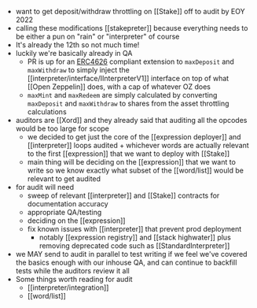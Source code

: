- want to get deposit/withdraw throttling on [[Stake]] off to audit by EOY 2022
- calling these modifications [[stakepreter]] because everything needs to be either a pun on "rain" or "interpreter" of course
- It's already the 12th so not much time!
- luckily we're basically already in QA
	- PR is up for an [ERC4626](https://ethereum.org/en/developers/docs/standards/tokens/erc-4626/) compliant extension to `maxDeposit` and `maxWithdraw` to simply inject the [[interpreter/interface/IInterpreterV1]] interface on top of what [[Open Zeppelin]] does, with a cap of whatever OZ does
	- `maxMint` and `maxRedeem` are simply calculated by converting `maxDeposit` and `maxWithdraw` to shares from the asset throttling calculations
- auditors are [[Xord]] and they already said that auditing all the opcodes would be too large for scope
	- we decided to get just the core of the [[expression deployer]] and [[interpreter]] loops audited + whichever words are actually relevant to the first [[expression]] that we want to deploy with [[Stake]]
	- main thing will be deciding on the [[expression]] that we want to write so we know exactly what subset of the [[word/list]] would be relevant to get audited
- for audit will need
	- sweep of relevant [[interpreter]] and [[Stake]] contracts for documentation accuracy
	- appropriate QA/testing
	- deciding on the [[expression]]
	- fix known issues with [[interpreter]] that prevent prod deployment
		- notably [[expression registry]] and [[stack highwater]] plus removing deprecated code such as [[StandardInterpreter]]
- we MAY send to audit in parallel to test writing if we feel we've covered the basics enough with our inhouse QA, and can continue to backfill tests while the auditors review it all
- Some things worth reading for audit
	- [[interpreter/integration]]
	- [[word/list]]